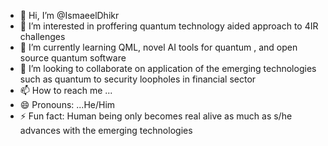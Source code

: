 - 👋 Hi, I’m @IsmaeelDhikr
- 👀 I’m interested in proffering quantum technology aided approach to 4IR challenges
- 🌱 I’m currently learning QML, novel AI tools for quantum , and open source quantum software 
- 💞️ I’m looking to collaborate on application of the emerging technologies such as quantum to security loopholes in financial sector 
- 📫 How to reach me ...
- 😄 Pronouns: ...He/Him
- ⚡ Fun fact: Human being only becomes real alive as much as s/he advances with the emerging technologies

<!---
IsmaeelDhikr/IsmaeelDhikr is a ✨ special ✨ repository because its `README.md` (this file) appears on your GitHub profile.
You can click the Preview link to take a look at your changes.
--->
